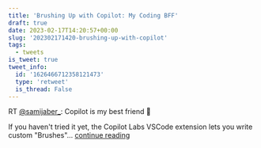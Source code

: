 ```yaml
---
title: 'Brushing Up with Copilot: My Coding BFF'
draft: true
date: 2023-02-17T14:20:57+00:00
slug: '202302171420-brushing-up-with-copilot'
tags:
  - tweets
is_tweet: true
tweet_info:
  id: '1626466712358121473'
  type: 'retweet'
  is_thread: False
---
```




RT [@samijaber_](https://x.com/samijaber_): Copilot is my best friend 🥲

If you haven't tried it yet, the Copilot Labs VSCode extension lets you write custom "Brushes"… [continue reading](https://x.com/sytelus/status/1626466712358121473)
